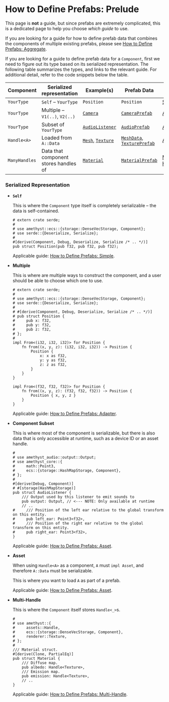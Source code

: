 # How to Define Prefabs: Prelude

This page is **not** a guide, but since prefabs are extremely complicated, this is a dedicated page to help you choose *which guide* to use.

If you are looking for a guide for how to define prefab data that combines the components of multiple existing prefabs, please see [How to Define Prefabs: Aggregate][aggregate].

If you are looking for a guide to define prefab data for a `Component`, first we need to figure out its type based on its serialized representation. The following table summarizes the types, and links to the relevant guide. For additional detail, refer to the code snippets below the table.

| Component     | Serialized representation             | Example(s)            | Prefab Data                     | Guide          |
| ------------- | ------------------------------------- | --------------------- | ------------------------------- | -------------- |
| `YourType`    | `Self` – `YourType`                   | `Position`            | `Position`                      | [Simple]       |
| `YourType`    | Multiple – `V1(..)`, `V2(..)`         | [`Camera`]            | [`CameraPrefab`]                | [Adapter]      |
| `YourType`    | Subset of `YourType`                  | [`AudioListener`]     | [`AudioPrefab`]                 | [Asset]        |
| `Handle<A>`   | Loaded from `A::Data`                 | [`Mesh`], [`Texture`] | [`MeshData`], [`TexturePrefab`] | [Asset]        |
| `ManyHandles` | Data that component stores handles of | [`Material`]          | [`MaterialPrefab`]              | [Multi-Handle] |

### Serialized Representation

- **`Self`**

  This is where the `Component` type itself is completely serializable – the data is self-contained.

  ```rust, edition2018,no_run,noplaypen
  # extern crate serde;
  #
  # use amethyst::ecs::{storage::DenseVecStorage, Component};
  # use serde::{Deserialize, Serialize};
  #
  #[derive(Component, Debug, Deserialize, Serialize /* .. */)]
  pub struct Position(pub f32, pub f32, pub f32);
  ```

  Applicable guide: [How to Define Prefabs: Simple][simple].

- **Multiple**

  This is where are multiple ways to construct the component, and a user should be able to choose which one to use.

  ```rust, edition2018,no_run,noplaypen
  # extern crate serde;
  #
  # use amethyst::ecs::{storage::DenseVecStorage, Component};
  # use serde::{Deserialize, Serialize};
  #
  # #[derive(Component, Debug, Deserialize, Serialize /* .. */)]
  # pub struct Position {
  #     pub x: f32,
  #     pub y: f32,
  #     pub z: f32,
  # };
  #
  impl From<(i32, i32, i32)> for Position {
      fn from((x, y, z): (i32, i32, i32)) -> Position {
          Position {
              x: x as f32,
              y: y as f32,
              z: z as f32,
          }
      }
  }

  impl From<(f32, f32, f32)> for Position {
      fn from((x, y, z): (f32, f32, f32)) -> Position {
          Position { x, y, z }
      }
  }
  ```

  Applicable guide: [How to Define Prefabs: Adapter][adapter].

- **Component Subset**

  This is where most of the component is serializable, but there is also data that is only accessible at runtime, such as a device ID or an asset handle.

  ```rust, edition2018,no_run,noplaypen
  #
  # use amethyst_audio::output::Output;
  # use amethyst_core::{
  #     math::Point3,
  #     ecs::{storage::HashMapStorage, Component},
  # };
  #
  #[derive(Debug, Component)]
  # #[storage(HashMapStorage)]
  pub struct AudioListener {
      /// Output used by this listener to emit sounds to
      pub output: Output, // <--- NOTE: Only available at runtime
      // ..
  #     /// Position of the left ear relative to the global transform on this entity.
  #     pub left_ear: Point3<f32>,
  #     /// Position of the right ear relative to the global transform on this entity.
  #     pub right_ear: Point3<f32>,
  }
  ```

  Applicable guide: [How to Define Prefabs: Asset][asset].

- **Asset**

  When using `Handle<A>` as a component, `A` must `impl Asset`, and therefore `A::Data` must be serializable.

  This is where you want to load `A` as part of a prefab.

  Applicable guide: [How to Define Prefabs: Asset][asset].

- **Multi-Handle**

  This is where the `Component` itself stores `Handle<_>`s.

  ```rust, edition2018,no_run,noplaypen
  #
  # use amethyst::{
  #     assets::Handle,
  #     ecs::{storage::DenseVecStorage, Component},
  #     renderer::Texture,
  # };
  #
  /// Material struct.
  #[derive(Clone, PartialEq)]
  pub struct Material {
      /// Diffuse map.
      pub albedo: Handle<Texture>,
      /// Emission map.
      pub emission: Handle<Texture>,
      // ..
  }
  ```

  Applicable guide: [How to Define Prefabs: Multi-Handle][multi-handle].

[adapter]: how_to_define_prefabs_adapter.html
[aggregate]: how_to_define_prefabs_aggregate.html
[asset]: how_to_define_prefabs_asset.html
[multi-handle]: how_to_define_prefabs_multi_handle.html
[simple]: how_to_define_prefabs_simple.html
[`audiolistener`]: https://docs.amethyst.rs/master/amethyst_audio/struct.AudioListener.html
[`audioprefab`]: https://docs.amethyst.rs/master/amethyst_audio/struct.AudioPrefab.html
[`cameraprefab`]: https://docs.amethyst.rs/master/amethyst_rendy/camera/enum.CameraPrefab.html
[`camera`]: https://docs.amethyst.rs/master/amethyst_rendy/struct.Camera.html
[`materialprefab`]: https://docs.amethyst.rs/master/amethyst_rendy/formats/mtl/struct.MaterialPrefab.html
[`material`]: https://docs.amethyst.rs/master/amethyst_rendy/struct.Material.html
[`meshdata`]: https://docs.amethyst.rs/master/amethyst_rendy/types/struct.MeshData.html
[`mesh`]: https://docs.amethyst.rs/master/amethyst_rendy/rendy/mesh/struct.Mesh.html
[`textureprefab`]: https://docs.amethyst.rs/master/amethyst_rendy/formats/texture/enum.TexturePrefab.html
[`texture`]: https://docs.amethyst.rs/master/amethyst_rendy/rendy/texture/struct.Texture.html
